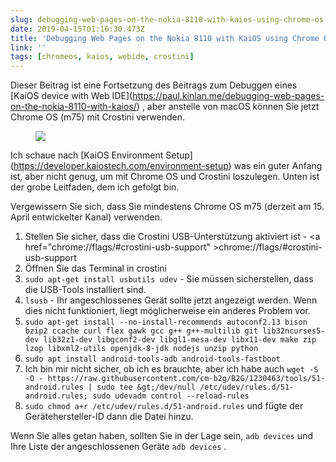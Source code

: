 ```yaml
---
slug: debugging-web-pages-on-the-nokia-8110-with-kaios-using-chrome-os
date: 2019-04-15T01:16:30.473Z
title: 'Debugging Web Pages on the Nokia 8110 with KaiOS using Chrome OS'
link: ''
tags: [chromeos, kaios, webide, crostini]
---
```

Dieser Beitrag ist eine Fortsetzung des Beitrags zum Debuggen eines [KaiOS device with Web IDE](<a href="https://paul.kinlan.me/debugging-web-pages-on-the-nokia-8110-with-kaios/">https://paul.kinlan.me/debugging-web-pages-on-the-nokia-8110-with-kaios/</a>) , aber anstelle von macOS können Sie jetzt Chrome OS (m75) mit Crostini verwenden.

<figure><img src="/images/2019-04-15-debugging-web-pages-on-the-nokia-8110-with-kaios-using-chrome-os-1.jpeg"></figure>

Ich schaue nach [KaiOS Environment Setup](<a href="https://developer.kaiostech.com/environment-setup">https://developer.kaiostech.com/environment-setup</a>) was ein guter Anfang ist, aber nicht genug, um mit Chrome OS und Crostini loszulegen. Unten ist der grobe Leitfaden, dem ich gefolgt bin.

Vergewissern Sie sich, dass Sie mindestens Chrome OS m75 (derzeit am 15. April entwickelter Kanal) verwenden.

1. Stellen Sie sicher, dass die Crostini USB-Unterstützung aktiviert ist - <a <span class="notranslate">href=&quot;chrome://flags/#crostini-usb-support&quot; &gt;chrome://flags/#crostini-usb-support</a>
1. Öffnen Sie das Terminal in crostini
1. `sudo apt-get install usbutils udev` - Sie müssen sicherstellen, dass die USB-Tools installiert sind.
1. `lsusb` - Ihr angeschlossenes Gerät sollte jetzt angezeigt werden. Wenn dies nicht funktioniert, liegt möglicherweise ein anderes Problem vor.
1. `sudo apt-get install --no-install-recommends autoconf2.13 bison bzip2 ccache curl flex gawk gcc g++ g++-multilib git lib32ncurses5-dev lib32z1-dev libgconf2-dev libgl1-mesa-dev libx11-dev make zip lzop libxml2-utils openjdk-8-jdk nodejs unzip python`
1. `sudo apt install android-tools-adb android-tools-fastboot`
1. Ich bin mir nicht sicher, ob ich es brauchte, aber ich habe auch `wget -S -O - https://raw.githubusercontent.com/cm-b2g/B2G/1230463/tools/51-android.rules | sudo tee &gt;/dev/null /etc/udev/rules.d/51-android.rules; sudo udevadm control --reload-rules`
1. `sudo chmod a+r /etc/udev/rules.d/51-android.rules` und fügte der Gerätehersteller-ID dann die Datei hinzu.

Wenn Sie alles getan haben, sollten Sie in der Lage sein, `adb devices` und Ihre Liste der angeschlossenen Geräte `adb devices` .

